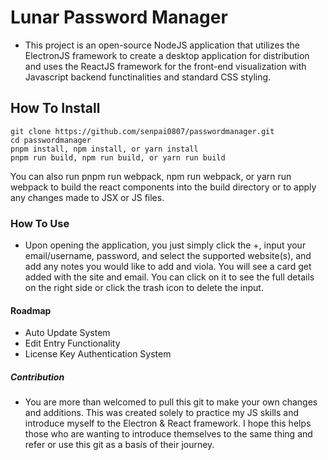 # Lunar Password Manager
- This project is an open-source NodeJS application that utilizes the ElectronJS framework to create a desktop application for distribution and uses the ReactJS framework for the front-end visualization with Javascript backend functinalities and standard CSS styling.

## How To Install
```
git clone https://github.com/senpai0807/passwordmanager.git
cd passwordmanager
pnpm install, npm install, or yarn install
pnpm run build, npm run build, or yarn run build
```

You can also run pnpm run webpack, npm run webpack, or yarn run webpack to build the react components into the build directory or to apply any changes made to JSX or JS files.

### How To Use
- Upon opening the application, you just simply click the +,  input your email/username, password, and select the supported website(s), and add any notes you would like to add and viola. You will see a card get added with the site and email. You can click on it to see the full details on the right side or click the trash icon to delete the input.

#### Roadmap
- Auto Update System
- Edit Entry Functionality
- License Key Authentication System

##### Contribution
- You are more than welcomed to pull this git to make your own changes and additions. This was created solely to practice my JS skills and introduce myself to the Electron & React framework. I hope this helps those who are wanting to introduce themselves to the same thing and refer or use this git as a basis of their journey.
